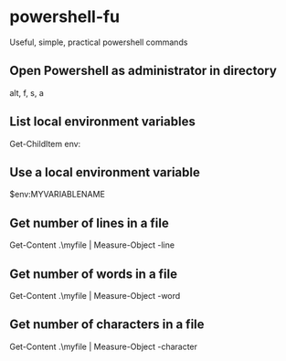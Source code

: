 # powershell-fu
Useful, simple, practical powershell commands

## Open Powershell as administrator in directory
alt, f, s, a

## List local environment variables
Get-ChildItem env:

## Use a local environment variable
$env:MYVARIABLENAME

## Get number of lines in a file
Get-Content .\myfile | Measure-Object -line

## Get number of words in a file
Get-Content .\myfile | Measure-Object -word

## Get number of characters in a file
Get-Content .\myfile | Measure-Object -character
